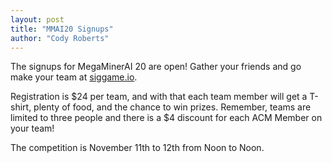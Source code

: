 ```yaml
---
layout: post
title: "MMAI20 Signups"
author: "Cody Roberts"
---
```

The signups for MegaMinerAI 20 are open! Gather your friends 
and go make your team at [siggame.io](http://siggame.io). 

Registration is $24 per team, and with that each team member will get a T-shirt, plenty of food, 
and the chance to win prizes.
Remember, teams are limited to three people 
and there is a $4 discount for each ACM Member on your team!

The competition is November 11th to 12th from Noon to Noon.
